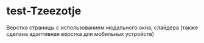 # test-Tzeezotje
Верстка страницы с использованием модального окна, слайдера (также сделана адаптивная верстка для мобильных устройств)
